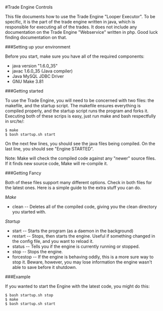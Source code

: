 #Trade Engine Controls

This file documents how to use the Trade Engine "Looper Executor". To be specific, it is the part of the trade engine written in java, which is responsible for executing all of the trades. It does not include any documentation on the Trade Engine "Webservice" written in php. Good luck finding documentation on that.

###Setting up your environment

Before you start, make sure you have all of the required components:

 * java version "1.6.0_35"
 * javac 1.6.0_35 (Java compiler)
 * Java MySQL JDBC Driver
 * GNU Make 3.81


###Getting started

To use the Trade Engine, you will need to be concerned with two files: the makefile, and the startup script. The makefile ensures everything is compiled properly, and the startup script runs the program and forks it. Executing both of these scrips is easy, just run make and bash respectfully in  src/te/:

	$ make
	$ bash startup.sh start
	
On the next few lines, you should see the java files being compiled. On the last line, you should see "Engine STARTED". 

Note: Make will check the compiled code against any "newer" source files. If it finds new source code, Make will re-compile it.

###Getting Fancy

Both of these files support many different options. Check in both files for the latest ones. Here is a simple guide to the extra stuff you can do.

*Make*

 * clean -- Deletes all of the compiled code, giving you the clean directory you started with.

*Startup*

 * start -- Starts the program (as a daemon in the background)
 * restart -- Stops, then starts the engine. Useful if something changed in the config file, and you want to reload it.
 * status -- Tells you if the engine is currently running or stopped.
 * stop -- Stops the engine.
 * forcestop -- If the engine is behaving oddly, this is a more sure way to stop it. Beware, however, you may lose information the engine wasn't able to save before it shutdown.

###Example

If you wanted to start the Engine with the latest code, you might do this:

	$ bash startup.sh stop
	$ make
	$ bash startup.sh start
	

